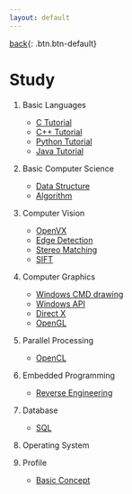 ```yaml
---
layout: default
---
```

[back](../pmain){: .btn.btn-default}

# Study

1. Basic Languages
	- [C Tutorial](./)
	- [C++ Tutorial](./)
	- [Python Tutorial](./)
	- [Java Tutorial](./)

1. Basic Computer Science
	- [Data Structure](./)
	- [Algorithm](./)

1. Computer Vision
	- [OpenVX](./)
	- [Edge Detection](./)
	- [Stereo Matching](./)
	- [SIFT](./)

1. Computer Graphics
	- [Windows CMD drawing](./)
	- [Windows API](./)
	- [Direct X](./)
	- [OpenGL](./)

1. Parallel Processing
	- [OpenCL](./)

1. Embedded Programming 
	- [Reverse Engineering](./)

1. Database
	- [SQL](./)

1. Operating System
	
1. Profile
	- [Basic Concept](./)